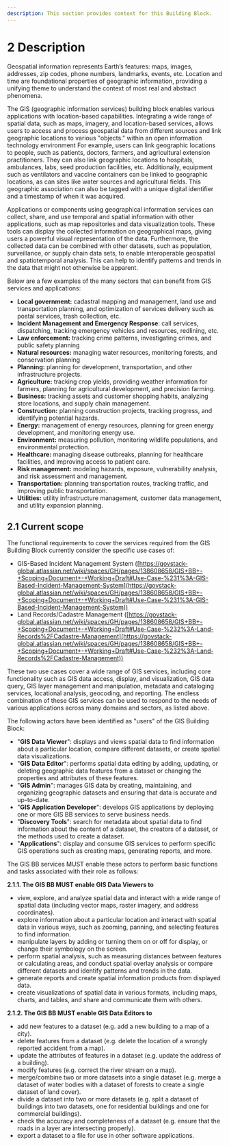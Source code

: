 ```yaml
---
description: This section provides context for this Building Block.
---
```


# 2 Description

Geospatial information represents Earth’s features: maps, images, addresses, zip codes, phone numbers, landmarks, events, etc. Location and time are foundational properties of geographic information, providing a unifying theme to understand the context of most real and abstract phenomena.

The GIS (geographic information services) building block enables various applications with location-based capabilities. Integrating a wide range of spatial data, such as maps, imagery, and location-based services, allows users to access and process geospatial data from different sources and link geographic locations to various "objects." within an open information technology environment For example, users can link geographic locations to people, such as patients, doctors, farmers, and agricultural extension practitioners. They can also link geographic locations to hospitals, ambulances, labs, seed production facilities, etc. Additionally, equipment such as ventilators and vaccine containers can be linked to geographic locations, as can sites like water sources and agricultural fields. This geographic association can also be tagged with a unique digital identifier and a timestamp of when it was acquired.

Applications or components using geographical information services can collect, share, and use temporal and spatial information with other applications, such as map repositories and data visualization tools. These tools can display the collected information on geographical maps, giving users a powerful visual representation of the data. Furthermore, the collected data can be combined with other datasets, such as population, surveillance, or supply chain data sets, to enable interoperable geospatial and spatiotemporal analysis. This can help to identify patterns and trends in the data that might not otherwise be apparent.

Below are a few examples of the many sectors that can benefit from GIS services and applications:

* **Local government:** cadastral mapping and management, land use and transportation planning, and optimization of services delivery such as postal services, trash collection, etc.
* **Incident Management and Emergency Response**: call services, dispatching, tracking emergency vehicles and resources, redlining, etc.
* **Law enforcement:** tracking crime patterns, investigating crimes, and public safety planning
* **Natural resources:** managing water resources, monitoring forests, and conservation planning
* **Planning:** planning for development, transportation, and other infrastructure projects.
* **Agriculture:** tracking crop yields, providing weather information for farmers, planning for agricultural development, and precision farming.
* **Business:** tracking assets and customer shopping habits, analyzing store locations, and supply chain management.
* **Construction:** planning construction projects, tracking progress, and identifying potential hazards.
* **Energy:** management of energy resources, planning for green energy development, and monitoring energy use.
* **Environment:** measuring pollution, monitoring wildlife populations, and environmental protection.
* **Healthcare:** managing disease outbreaks, planning for healthcare facilities, and improving access to patient care.
* **Risk management:** modeling hazards, exposure, vulnerability analysis, and risk assessment and management.
* **Transportation:** planning transportation routes, tracking traffic, and improving public transportation.
* **Utilities:** utility infrastructure management, customer data management, and utility expansion planning.

## 2.1 **Current scope**

The functional requirements to cover the services required from the GIS Building Block currently consider the specific use cases of:

* GIS-Based Incident Management System ([https://govstack-global.atlassian.net/wiki/spaces/GH/pages/138608658/GIS+BB+-+Scoping+Document+-+Working+Draft#Use-Case-%231%3A-GIS-Based-Incident-Management-System](https://govstack-global.atlassian.net/wiki/spaces/GH/pages/138608658/GIS+BB+-+Scoping+Document+-+Working+Draft#Use-Case-%231%3A-GIS-Based-Incident-Management-System))
* Land Records/Cadastre Management ([https://govstack-global.atlassian.net/wiki/spaces/GH/pages/138608658/GIS+BB+-+Scoping+Document+-+Working+Draft#Use-Case-%232%3A-Land-Records%2FCadastre-Management](https://govstack-global.atlassian.net/wiki/spaces/GH/pages/138608658/GIS+BB+-+Scoping+Document+-+Working+Draft#Use-Case-%232%3A-Land-Records%2FCadastre-Management))

These two use cases cover a wide range of GIS services, including core functionality such as GIS data access, display, and visualization, GIS data query, GIS layer management and manipulation, metadata and cataloging services, locational analysis, geocoding, and reporting. The endless combination of these GIS services can be used to respond to the needs of various applications across many domains and sectors, as listed above.

The following actors have been identified as "users" of the GIS Building Block:

* "**GIS Data Viewer**": displays and views spatial data to find information about a particular location, compare different datasets, or create spatial data visualizations.
* "**GIS Data Editor**": performs spatial data editing by adding, updating, or deleting geographic data features from a dataset or changing the properties and attributes of these features.
* "**GIS Admin**": manages GIS data by creating, maintaining, and organizing geographic datasets and ensuring that data is accurate and up-to-date.
* "**GIS Application Developer**": develops GIS applications by deploying one or more GIS BB services to serve business needs.
* "**Discovery Tools**": search for metadata about spatial data to find information about the content of a dataset, the creators of a dataset, or the methods used to create a dataset.
* "**Applications**": display and consume GIS services to perform specific GIS operations such as creating maps, generating reports, and more.

The GIS BB services MUST enable these actors to perform basic functions and tasks associated with their role as follows:

**2.1.1. The GIS BB MUST enable GIS Data Viewers to**

* view, explore, and analyze spatial data and interact with a wide range of spatial data (including vector maps, raster imagery, and address coordinates).
* explore information about a particular location and interact with spatial data in various ways, such as zooming, panning, and selecting features to find information.
* manipulate layers by adding or turning them on or off for display, or change their symbology on the screen.
* perform spatial analysis, such as measuring distances between features or calculating areas, and conduct spatial overlay analysis or compare different datasets and identify patterns and trends in the data.
* generate reports and create spatial information products from displayed data.
* create visualizations of spatial data in various formats, including maps, charts, and tables, and share and communicate them with others.

**2.1.2. The GIS BB MUST enable GIS Data Editors to**

* add new features to a dataset (e.g. add a new building to a map of a city).
* delete features from a dataset (e.g. delete the location of a wrongly reported accident from a map).
* update the attributes of features in a dataset (e.g. update the address of a building).
* modify features (e.g. correct the river stream on a map).
* merge/combine two or more datasets into a single dataset (e.g. merge a dataset of water bodies with a dataset of forests to create a single dataset of land cover).
* divide a dataset into two or more datasets (e.g. split a dataset of buildings into two datasets, one for residential buildings and one for commercial buildings).
* check the accuracy and completeness of a dataset (e.g. ensure that the roads in a layer are intersecting properly).
* export a dataset to a file for use in other software applications.







